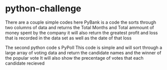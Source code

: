 # python-challenge

There are a couple simple codes here PyBank is a code the sorts through two columns of data and returns the Total Months and Total ammount of money spent by the company
it will also return the greatest profit and loss that is recorded in the data set as well as the date of that loss

The second python code s PyPoll
This code is simple and will sort through a large array of voting data and return the candidate names and the winner of the popular vote
It will also show the precentage of votes that each candidate recieved

